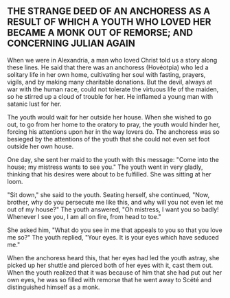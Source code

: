 ## THE STRANGE DEED OF AN ANCHORESS AS A RESULT OF WHICH A YOUTH WHO LOVED HER BECAME A MONK OUT OF REMORSE; AND CONCERNING JULIAN AGAIN

When we were in Alexandria, a man who loved Christ told us a story along these lines. He said that there was an anchoress (Hovéotpia) who led a solitary life in her own home, cultivating her soul with fasting, prayers, vigils, and by making many charitable donations. But the devil, always at war with the human race, could not tolerate the virtuous life of the maiden, so he stirred up a cloud of trouble for her. He inflamed a young man with satanic lust for her. 

The youth would wait for her outside her house. When she wished to go out, to go from her home to the oratory to pray, the youth would hinder her, forcing his attentions upon her in the way lovers do. The anchoress was so besieged by the attentions of the youth that she could not even set foot outside her own house. 

One day, she sent her maid to the youth with this message: "Come into the house; my mistress wants to see you." The youth went in very gladly, thinking that his desires were about to be fulfilled. She was sitting at her loom. 

"Sit down," she said to the youth. Seating herself, she continued, "Now, brother, why do you persecute me like this, and why will you not even let me out of my house?" The youth answered, "Oh mistress, I want you so badly! Whenever I see you, I am all on fire, from head to toe." 

She asked him, "What do you see in me that appeals to you so that you love me so?" The youth replied, "Your eyes. It is your eyes which have seduced me." 

When the anchoress heard this, that her eyes had led the youth astray, she picked up her shuttle and pierced both of her eyes with it, cast them out. When the youth realized that it was because of him that she had put out her own eyes, he was so filled with remorse that he went away to Scété and distinguished himself as a monk.

